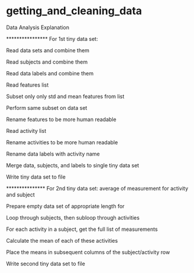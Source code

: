 getting_and_cleaning_data
=========================
Data Analysis Explanation

**************** For 1st tiny data set:

Read data sets and combine them

Read subjects and combine them

Read data labels and combine them

Read features list

Subset only only std and mean features from list

Perform same subset on data set

Rename features to be more human readable

Read activity list

Rename activities to be more human readable

Rename data labels with activity name

Merge data, subjects, and labels to single tiny data set

Write tiny data set to file

*************** For 2nd tiny data set: average of measurement for activity and subject

Prepare empty data set of appropriate length for

Loop through subjects, then subloop through activities

For each activity in a subject, get the full list of measurements

Calculate the mean of each of these activities

Place the means in subsequent columns of the subject/activity row

Write second tiny data set to file

